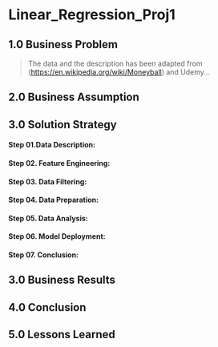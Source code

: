 # Linear_Regression_Proj1

## 1.0 Business Problem
> The data and the description has been adapted from (https://en.wikipedia.org/wiki/Moneyball) and Udemy...
> 


## 2.0 Business Assumption


## 3.0 Solution Strategy


#### Step 01.Data Description: 

#### Step 02. Feature Engineering:


#### Step 03. Data Filtering:


#### Step 04. Data Preparation: 


#### Step 05. Data Analysis:


#### Step 06. Model Deployment:


#### Step 07. Conclusion:


## 3.0 Business Results


## 4.0 Conclusion


## 5.0 Lessons Learned
